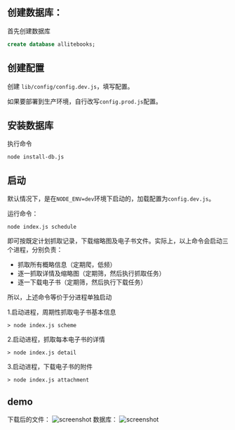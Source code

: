 


## 创建数据库：

首先创建数据库
```SQL
create database allitebooks;
```

## 创建配置

创建 `lib/config/config.dev.js`，填写配置。

如果要部署到生产环境，自行改写`config.prod.js`配置。

## 安装数据库

执行命令
```
node install-db.js
```

## 启动

默认情况下，是在`NODE_ENV=dev`环境下启动的，加载配置为`config.dev.js`。

运行命令：
```
node index.js schedule
```
即可按既定计划抓取记录，下载缩略图及电子书文件。实际上，以上命令会启动三个进程，分别负责：
* 抓取所有概略信息（定期爬，低频）
* 逐一抓取详情及缩略图（定期筛，然后执行抓取任务）
* 逐一下载电子书（定期筛，然后执行下载任务）

所以，上述命令等价于分进程单独启动

1.启动进程，周期性抓取电子书基本信息
```
> node index.js scheme
```

2.启动进程，抓取每本电子书的详情
```
> node index.js detail
```

3.启动进程，下载电子书的附件
```
> node index.js attachment
```

## demo 

下载后的文件：
![screenshot](https://github.com/newbienewbie/allitebooks-crawler/raw/master/demo/screenshot1.png)
数据库：
![screenshot](https://github.com/newbienewbie/allitebooks-crawler/raw/master/demo/screenshot2.png)